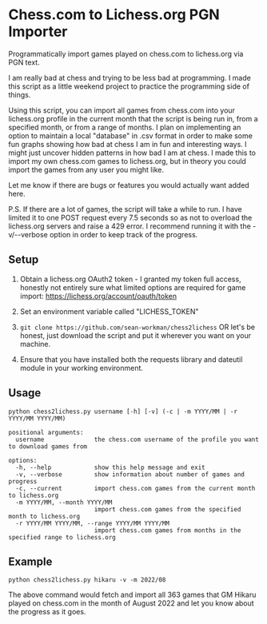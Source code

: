 # Chess.com to Lichess.org PGN Importer

Programmatically import games played on chess.com to lichess.org via PGN text.

I am really bad at chess and trying to be less bad at programming. I made this script as a little weekend project to practice the programming side of things.

Using this script, you can import all games from chess.com into your lichess.org profile in the current month that the script is being run in, from a specified month, or from a range of months. I plan on implementing an option to maintain a local "database" in .csv format in order to make some fun graphs showing how bad at chess I am in fun and interesting ways. I might just uncover hidden patterns in how bad I am at chess. I made this to import my own chess.com games to lichess.org, but in theory you could import the games from any user you might like.

Let me know if there are bugs or features you would actually want added here.

P.S. If there are a lot of games, the script will take a while to run. I have limited it to one POST request every 7.5 seconds so as not to overload the lichess.org servers and raise a 429 error. I recommend running it with the -v/--verbose option in order to keep track of the progress.

## Setup

1. Obtain a lichess.org OAuth2 token - I granted my token full access, honestly not entirely sure what limited options are required for game import: https://lichess.org/account/oauth/token

2. Set an environment variable called "LICHESS_TOKEN"

3. `git clone https://github.com/sean-workman/chess2lichess` OR let's be honest, just download the script and put it wherever you want on your machine.

4. Ensure that you have installed both the requests library and dateutil module in your working environment. 

## Usage

```
python chess2lichess.py username [-h] [-v] (-c | -m YYYY/MM | -r YYYY/MM YYYY/MM)

positional arguments:
  username              the chess.com username of the profile you want to download games from

options:
  -h, --help            show this help message and exit
  -v, --verbose         show information about number of games and progress
  -c, --current         import chess.com games from the current month to lichess.org
  -m YYYY/MM, --month YYYY/MM
                        import chess.com games from the specified month to lichess.org
  -r YYYY/MM YYYY/MM, --range YYYY/MM YYYY/MM
                        import chess.com games from months in the specified range to lichess.org
```

## Example

`python chess2lichess.py hikaru -v -m 2022/08`

The above command would fetch and import all 363 games that GM Hikaru played on chess.com in the month of August 2022 and let you know about the progress as it goes.
